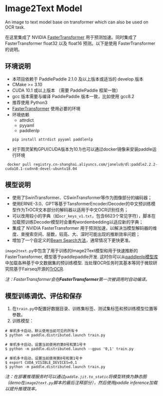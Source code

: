 # Image2Text Model
An image to text model base on transformer which can also be used on OCR task.

在这里集成了 NVIDIA [FasterTransformer](https://github.com/NVIDIA/FasterTransformer/tree/v3.1) 用于预测加速。同时集成了 FasterTransformer float32 以及 float16 预测。以下是使用 FasterTransformer 的说明。

## 环境说明

* 本项目依赖于 PaddlePaddle 2.1.0 及以上版本或适当的 develop 版本
* CMake >= 3.10
* CUDA 10.1 或以上版本 （需要 PaddlePaddle 框架一致）
* gcc 版本需要与编译 PaddlePaddle 版本一致，比如使用 gcc8.2
* 推荐使用 Python3
* [FasterTransformer](https://github.com/NVIDIA/FasterTransformer/tree/v3.1#setup) 使用必要的环境
* 环境依赖
  - attrdict
  - pyyaml
  - paddlenlp
  ```shell
  pip install attrdict pyyaml paddlenlp
  ```
* 对于图灵架构GPU(CUDA版本为10.1)也可以通过docker镜像来安装paddle运行环境

` docker pull registry.cn-shanghai.aliyuncs.com/janelu9/dl:paddle2.2.2-cuda10.1-cudnn8-devel-ubuntu18.04`
  
 ## 模型说明
 
* 使用了SwinTransformer、CSwinTransformer等作为图像部分的编码器；
* 使用ERNIE-3.0、GPT等基于TansformerEncoder/Decoder的中文预训练模型作为TrOCR文本部分的解码器以适用于中文OCR识别任务；
* 可以改用较小的字典（如`ocr_keys_v1.txt`，包含6623个常见字符），脚本在加载预训练Decoder模型时会重构wordembedding以适应新的字典；
* 集成了 NVIDIA FasterTransformer 用于预测加速，以解决当模型解码器的维度、束搜索空间、层数，较高、大、深时可能出现的推断效率问题；
* 增加了一个自定义的[Beam Search方法](https://github.com/janelu9/TrOCR/blob/d3d3d7be156157ff802980a636a48aa29e4fc403/image2text.py#L757)，通常情况下更快更准。
 
`image2text.py`中包含了用于训练的Image2Text模型和用于快速推断的FasterTransformer, 模型基于paddlepaddle开发. 这时你可以从[paddlenlp模型库](https://paddlenlp.readthedocs.io/zh/latest/model_zoo/transformers.html)中加载各种基于中文数据集的预训练模型. 当处理OCR任务时其基本等同于微软研究院基于Fairseq开源的[TrOCR](https://www.msra.cn/zh-cn/news/features/trocr).
 
 *注：FasterTransformer会在**FasterTransformer**第一次被调用时自动编译。*
 
 ## 模型训练调优、评估和保存
 1. 在`train.py`中配置好数据目录、训练集标签、测试集标签和预训练模型位置等参数。
 2. 训练模型：
```
# 单机多卡启动，默认使用当前可见的所有卡
$ python -m paddle.distributed.launch train.py

# 单机多卡启动，设置当前使用的第0号和第1号卡
$ python -m paddle.distributed.launch --gpus '0,1' train.py

# 单机多卡启动，设置当前使用第0号和第1号卡
$ export CUDA_VISIBLE_DEVICES=0,1
$ python -m paddle.distributed.launch train.py
```	
*注：在部署推理服务时可以通过`paddle.jit.to_static`将模型转换为静态图（demo在`image2text.py`脚本的最后注释部分），然后使用paddle inference加载以提升推理效率。*
